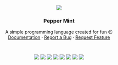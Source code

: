 <p align="center">
  <img src="https://cdn.discordapp.com/attachments/827495236484726845/834349628974956544/peppermint.png" aly="logo">
  <h3 align="center">Pepper Mint</h3>

  <p align="center">
    A simple programming language created for fun 😉
    <br />
    <a href="#">Documentation</a>
    ·
    <a href="https://github.com/pranavbaburaj/peppermint/issues">Report a Bug</a>
    ·
    <a href="https://github.com/pranavbaburaj/peppermint/pulls">Request Feature</a>
  </p>
  <br>
  <p align="center">
    <img src="https://img.shields.io/github/issues-pr/pranavbaburaj/polyglot.svg?style=flat">
    <img src="https://img.shields.io/github/contributors/pranavbaburaj/polyglot.svg?style=flat"> 
    <img src="https://img.shields.io/discord/808537055177080892.svg">
    <img src="https://img.shields.io/github/stars/pranavbaburaj/peppermint.svg?style=social&label=Stars&style=plastic">
    <img src="https://img.shields.io/github/forks/pranavbaburaj/peppermint.svg?style=social&label=Fork&style=plastic">
    <img src="https://badges.frapsoft.com/os/v1/open-source.svg?v=103">
    <img src="https://img.shields.io/github/last-commit/pranavbaburaj/peppermint">
    <img src="https://tokei.rs/b1/github/pranavbaburaj/peppermint">
  </p>
  <br />

</p>
